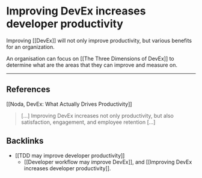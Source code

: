 # Improving DevEx increases developer productivity
Improving [[DevEx]] will not only improve productivity, but various benefits for an organization.

An organisation can focus on [[The Three Dimensions of DevEx]] to determine what are the areas that they can improve and measure on.

---
## References
[[Noda, DevEx: What Actually Drives Productivity]]
> [...] Improving DevEx increases not only productivity, but also satisfaction, engagement, and employee retention [...]

## Backlinks
* [[TDD may improve developer productivity]]
	* [[Developer workflow may improve DevEx]], and [[Improving DevEx increases developer productivity]].

<!-- #evergreen -->

<!-- {BearID:B31BD319-3E77-4B3D-8EA1-4B3137065E50-46535-000003495DBA9CCD} -->
